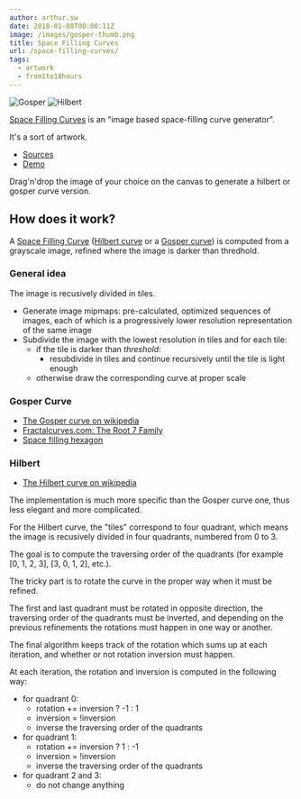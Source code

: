 ```yaml
---
author: arthur.sw
date: 2018-01-08T00:00:11Z
image: /images/gosper-thumb.png
title: Space Filling Curves
url: /space-filling-curves/
tags:
  - artwork
  - from1to18hours
---
```


![Gosper](/images/gosper.png)
![Hilbert](/images/hilbert.png)

[Space Filling Curves](https://arthursw.github.io/space-filling-curves/) is an "image based space-filling curve generator".

It's a sort of artwork.

 - [Sources](https://github.com/arthursw/space-filling-curves/)
 - [Demo](https://arthursw.github.io/space-filling-curves/)

Drag'n'drop the image of your choice on the canvas to generate a hilbert or gosper curve version.

## How does it work?

A [Space Filling Curve](https://en.wikipedia.org/wiki/Space-filling_curve) ([Hilbert curve](https://en.wikipedia.org/wiki/Hilbert_curve) or a [Gosper curve](https://en.wikipedia.org/wiki/Gosper_curve)) is computed from a grayscale image, refined where the image is darker than thredhold.


### General idea

The image is recusively divided in tiles.

 - Generate image mipmaps: pre-calculated, optimized sequences of images, each of which is a progressively lower resolution representation of the same image
 - Subdivide the image with the lowest resolution in tiles and for each tile:
   - if the tile is darker than *threshold*:
      - resubdivide in tiles and continue recursively until the tile is light enough
   - otherwise draw the corresponding curve at proper scale

### Gosper Curve

 - [The Gosper curve on wikipedia](https://en.wikipedia.org/wiki/Gosper_curve)
 - [Fractalcurves.com: The Root 7 Family](http://www.fractalcurves.com/Root7.html)
 - [Space filling hexagon](https://spacefillingcurves.files.wordpress.com/2016/09/hex.jpg?w=662&h=221)

### Hilbert

 - [The Hilbert curve on wikipedia](https://en.wikipedia.org/wiki/Hilbert_curve)

The implementation is much more specific than the Gosper curve one, thus less elegant and more complicated.

For the Hilbert curve, the "tiles" correspond to four quadrant, which means the image is recusively divided in four quadrants, numbered from 0 to 3.

<!-- 


  1____2
  |    | 
  |    | 
  0    3

 ___    __
 |  |  |  |
 |  |__|  |
 |___   __|
    |  |
 ___|  |___

 
 --> 



The goal is to compute the traversing order of the quadrants (for example [0, 1, 2, 3], [3, 0, 1, 2], etc.).

The tricky part is to rotate the curve in the proper way when it must be refined.

The first and last quadrant must be rotated in opposite direction, the traversing order of the quadrants must be inverted, and depending on the previous refinements the rotations must happen in one way or another.

The final algorithm keeps track of the rotation which sums up at each iteration, and whether or not rotation inversion must happen.

At each iteration, the rotation and inversion is computed in the following way:

 - for quadrant 0: 
   - rotation += inversion ? -1 : 1
   - inversion = !inversion
   - inverse the traversing order of the quadrants
 - for quadrant 1:
   - rotation += inversion ? 1 : -1
   - inversion = !inversion
   - inverse the traversing order of the quadrants
 - for quadrant 2 and 3:
   - do not change anything
